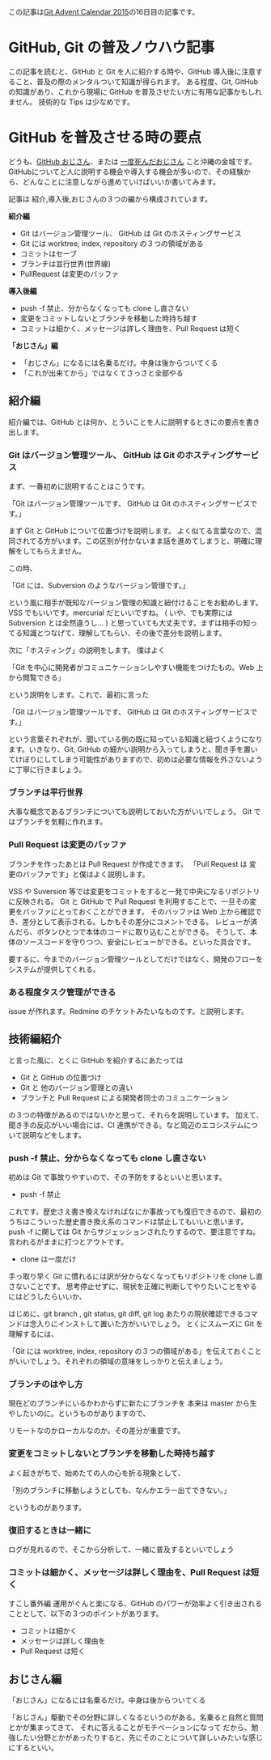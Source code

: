 この記事は[Git Advent Calendar 2015](http://qiita.com/advent-calendar/2015/git)の16日目の記事です。

# GitHub, Git の普及ノウハウ記事

この記事を読むと、GitHub と Git を人に紹介する時や、GitHub 導入後に注意すること、普及の際のメンタルついて知識が得られます。
ある程度、Git, GitHub の知識があり、これから現場に GitHub を普及させたい方に有用な記事かもしれません。
技術的な Tips は少なめです。

# GitHub を普及させる時の要点

どうも、[GitHub おじさん](http://www.slideshare.net/yutakakinjyo/github-36864200)、または [一度死んだおじさん](http://www.slideshare.net/yutakakinjyo/hackerscample-lt-49900119) こと沖縄の金城です。GitHubについてと人に説明する機会や導入する機会が多いので、その経験から、どんなことに注意しながら進めていけばいいか書いてみます。

記事は 紹介,導入後,おじさんの３つの編から構成されています。

**紹介編**
- Git はバージョン管理ツール、 GitHub は Git のホスティングサービス
- Git には worktree, index, repository の３つの領域がある
- コミットはセーブ
- ブランチは並行世界(世界線)
- PullRequest は変更のバッファ

**導入後編**
- push -f 禁止、分からなくなっても clone し直さない
- 変更をコミットしないとブランチを移動した時持ち越す
- コミットは細かく、メッセージは詳しく理由を、Pull Request は短く

**「おじさん」編**
- 「おじさん」になるには名乗るだけ。中身は後からついてくる
- 「これが出来てから」ではなくてさっさと全部やる

## 紹介編

紹介編では、GitHub とは何か、とういことを人に説明するときにの要点を書き出します。

### Git はバージョン管理ツール、 GitHub は Git のホスティングサービス

まず、一番初めに説明することはこうです。

「Git はバージョン管理ツールです、 GitHub は Git のホスティングサービスです。」

まず Git と GitHub について位置づけを説明します。
よく似てる言葉なので、混同されてる方がいます。この区別が付かないまま話を進めてしまうと、明確に理解をしてもらえません。

この時、

「Git には、Subversion のようなバージョン管理です。」

という風に相手が既知なバージョン管理の知識と紐付けることをお勧めします。VSS でもいいです。mercurial だといいですね。
( いや、でも実際には Subversion とは全然違うし... ) と思っていても大丈夫です。まずは相手の知ってる知識とつなげて、理解してもらい、その後で差分を説明します。

次に「ホスティング」の説明をします。
僕はよく

「Git を中心に開発者がコミュニケーションしやすい機能をつけたもの。Web 上から閲覧できる」

という説明をします。これで、最初に言った

「Git はバージョン管理ツールです、 GitHub は Git のホスティングサービスです。」

という言葉それぞれが、聞いている側の既に知っている知識と紐づくようになります。いきなり、Git, GitHub の細かい説明から入ってしまうと、聞き手を置いてけぼりにしてしまう可能性がありますので、初めは必要な情報を外さないように丁寧に行きましょう。

### ブランチは平行世界

大事な概念であるブランチについても説明しておいた方がいいでしょう。
Git ではブランチを気軽に作れます。

### Pull Request は変更のバッファ

ブランチを作ったあとは Pull Request が作成できます。
「Pull Request は 変更のバッファです」と僕はよく説明します。

VSS や Suversion 等では変更をコミットをすると一発で中央になるリポジトリに反映される。
Git と GitHub で Pull Request を利用することで、一旦その変更をバッファにとっておくことができます。
そのバッファは Web 上から確認でき、差分として表示される。しかもその差分にコメントできる。
レビューが済んだら、ボタンひとつで本体のコードに取り込むことができる。
そうして、本体のソースコードを守りつつ、安全にレビューができる。といった具合です。

要するに、今までのバージョン管理ツールとしてだけではなく、開発のフローをシステムが提供してくれる。

### ある程度タスク管理ができる

issue が作れます。Redmine のチケットみたいなものです。と説明します。

## 技術編紹介

と言った風に、とくに GitHub を紹介するにあたっては

- Git と GitHub の位置づけ
- Git と 他のバージョン管理との違い
- ブランチと Pull Request による開発者同士のコミュニケーション

の３つの特徴があるのではないかと思って、それらを説明しています。
加えて、聞き手の反応がいい場合には、CI 連携ができる。など周辺のエコシステムについて説明などをします。

### push -f 禁止、分からなくなっても clone し直さない

初めは Git で事故りやすいので、その予防をするといいと思います。

- push -f 禁止

これです。歴史さえ書き換えなければなにか事故っても復旧できるので、最初のうちはこういった歴史書き換え系のコマンドは禁止してもいいと思います。
push -f に関しては Git からサジェッションされたりするので、要注意ですね。言われるがままに打つとアウトです。

- clone は一度だけ

手っ取り早く Git に慣れるには訳が分からなくなってもリポジトリを clone し直さないことです。
思考停止せずに、現状を正確に判断してやりたいことをやるにはどうしたらいいか、

はじめに、git branch , git status, git diff, git log あたりの現状確認できるコマンドは念入りにインストして置いた方がいいでしょう。
とくにスムーズに Git を理解するには、

「Git には worktree, index, repository の３つの領域がある」を伝えておくことがいいでしょう。それぞれの領域の意味をしっかりと伝えましょう。

### ブランチのはやし方

現在どのブランチにいるかわからずに新たにブランチを
本来は master から生やしたいのに。というものがありますので、

リモートなのかローカルなのか。その差分が重要です。

### 変更をコミットしないとブランチを移動した時持ち越す

よく起きがちで、始めたての人の心を折る現象として、

「別のブランチに移動しようとしても、なんかエラー出てできない。」

というものがあります。

### 復旧するときは一緒に

ログが見れるので、そこから分析して、一緒に普及するといいでしょう

### コミットは細かく、メッセージは詳しく理由を、Pull Request は短く

すこし番外編
運用がぐんと楽になる、GitHub のパワーが効率よく引き出されることとして、以下の３つのポイントがあります。

- コミットは細かく
- メッセージは詳しく理由を
- Pull Request は短く

## おじさん編

「おじさん」になるには名乗るだけ。中身は後からついてくる

「おじさん」駆動でその分野に詳しくなるというのがある。名乗ると自然と質問とかが集まってきて、
それに答えることがモチベーションになって
だから、勉強したい分野とかがあったりすると、先にそのことについて詳しいみたいな感じにするといい。

